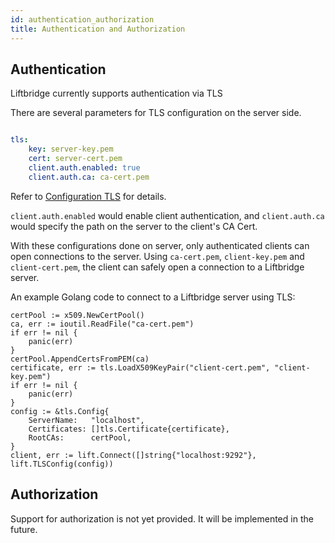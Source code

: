 ```yaml
---
id: authentication_authorization
title: Authentication and Authorization
---
```


## Authentication

Liftbridge currently supports authentication via TLS

There are several parameters for TLS configuration on the server side.

```yaml

tls:
    key: server-key.pem
    cert: server-cert.pem
    client.auth.enabled: true
    client.auth.ca: ca-cert.pem
```

Refer to [Configuration TLS](./configuration.md#configuration-ettings) for details.

`client.auth.enabled` would enable client authentication, and `client.auth.ca` would specify the path on the server to the client's CA Cert.


With these configurations done on server, only authenticated clients can open connections to the server. Using `ca-cert.pem`, `client-key.pem` and `client-cert.pem`, the client can safely open a connection to a Liftbridge server.

An example Golang code to connect to a Liftbridge server using TLS:

```golang
certPool := x509.NewCertPool()
ca, err := ioutil.ReadFile("ca-cert.pem")
if err != nil {
	panic(err)
}
certPool.AppendCertsFromPEM(ca)
certificate, err := tls.LoadX509KeyPair("client-cert.pem", "client-key.pem")
if err != nil {
	panic(err)
}
config := &tls.Config{
	ServerName:   "localhost",
	Certificates: []tls.Certificate{certificate},
	RootCAs:      certPool,
}
client, err := lift.Connect([]string{"localhost:9292"}, lift.TLSConfig(config))

```

## Authorization

Support for authorization is not yet provided. It will be implemented in the future.